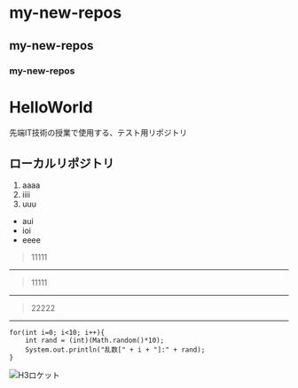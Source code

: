# my-new-repos

## my-new-repos
### my-new-repos
<h1>HelloWorld</h1>
先端IT技術の授業で使用する、テスト用リポジトリ

## ローカルリポジトリ
1. aaaa
1. iiii
1. uuu 

+ aui
+ ioi
+ eeee

>11111<br>
----------
>11111<br>
----
>22222
---
```
for(int i=0; i<10; i++){
    int rand = (int)(Math.random()*10);
    System.out.println("乱数[" + i + "]:" + rand);
}

```
![H3ロケット](https://www.jaxa.jp/projects/rockets/h3/images/h3_main_001.jpg)
